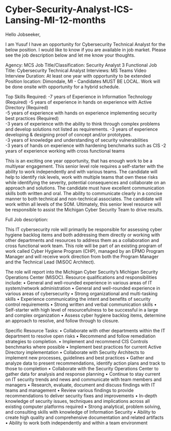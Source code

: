 # Cyber-Security-Analyst-ICS-Lansing-MI-12-months


Hello Jobseeker,
 
I am Yusuf I have an opportunity for Cybersecurity Technical Analyst for the below position. I would like to know if you are available in job market. Please see the job description below and let me know your thoughts.
 
Agency: MCS
Job Title/Classification: Security Analyst 3
Functional Job Title: Cybersecurity Technical Analyst
Interviews: MS Teams Video Interview
Duration: At least one year with opportunity to be extended
Position location: Dimondale, MI - Candidates MUST BE LOCAL. Work will be done onsite with opportunity for a hybrid schedule.

Top Skills Required: 
                -7 years of Experience in Information Technology (Required)
                -5 years of experience in hands on experience with Active Directory (Required)   
                -5 years of experience with hands on experience implementing security best practices (Required)              
                -3 years of experience with the ability to think through complex problems and develop solutions not listed as requirements.
                -3 years of experience developing & designing proof of concept and/or prototypes.          
                -3 years of knowledge and understanding of security vulnerabilities          
                -3 years of hands on experience with hardening benchmarks such as CIS 
                -2 years of experience working with cross functional teams           

This is an exciting one year opportunity, that has enough work to be a multiyear engagement. This senior level role requires a self-starter with the ability to work independently and with various teams.  The candidate will help to identify risk levels, work with multiple teams that own these risks while identifying the severity, potential consequences and collaborate on an approach and solutions.  The candidate must have excellent communication skills both written and oral.  The ability to communicate clearly in a concise manner to both technical and non-technical associates.  The candidate will work within all levels of the SOM. Ultimately, this senior level resource will be responsible to assist the Michigan Cyber Security Team to drive results. 

Full Job description:

This IT cybersecurity role will primarily be responsible for assessing cyber hygiene backlog items and both addressing them directly or working with other departments and resources to address them as a collaboration and cross functional work team.  This role will be part of an existing program of work called Cyber Hygiene Program (CHP), managed by an EPMO Program Manager and will receive work direction from both the Program Manager and the Technical Lead (MiSOC Architect).

The role will report into the Michigan Cyber Security’s Michigan Security Operations Center (MiSOC).  Resource qualifications and responsibilities include:
•             General and well-rounded experience in various areas of IT system/network administration
•             General and well-rounded experience in various areas of cybersecurity
•             Strong organizational and multi-tasking skills
•             Experience communicating the intent and benefits of security control requirements
•             Strong written and verbal communication skills
•             Self-starter with high level of resourcefulness to be successful in a large and complex organization
•             Assess cyber hygiene backlog items, determine an approach to resolve, and follow through to closure.

Specific Resource Tasks: 
•	Collaborate with other departments within the IT department to resolve open risks
•	Recommend and follow remediation strategies to completion.
•	Implement and recommend CIS Controls benchmarks where possible
•	Implement best practices for current Active Directory implementation
•	Collaborate with Security Architects to implement new processes, guidelines and best practices
•	Gather and analyze data to present recommendations, identify action plans and track to those to completion
•	Collaborate with the Security Operations Center to gather data for analysis and response planning
•	Continue to stay current on IT security trends and news and communicate with team members and managers
•	Research, evaluate, document and discuss findings with IT teams and management
•	Review various findings to provide recommendations to deliver security fixes and improvements
•	In-depth knowledge of security issues, techniques and implications across all existing computer platforms required
•	Strong analytical, problem solving, and consulting skills with knowledge of Information Security
•	Ability to create high quality and comprehensive documentation and related artifacts
•	Ability to work both independently and within a team environment

